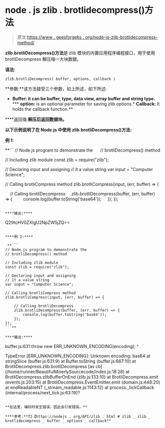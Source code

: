 # node . js zlib . brotlidecompress()方法

> 原文:[https://www . geesforgeks . org/node-js-zlib-brotlidecompress-method/](https://www.geeksforgeeks.org/node-js-zlib-brotlidecompress-method/)

**zlib.brotliDecompress()方法**是 zlib 模块的内置应用程序编程接口，用于使用 brotliDecompress 解压缩一大块数据。

**语法:**

```
zlib.brotliDecompress( buffer, options, callback )
```

**参数:**该方法接受三个参数，如上所述，如下所述:

*   **Buffer: it can be buffer, type, data view, array buffer and string type.**
***   **option:** is an optional parameter for saving zlib options.*   **Callback:** It holds the callback function.**

****返回值:**解压后返回数据块。**

**以下示例说明了在 Node.js 中使用 **zlib.brotliDecompress()方法**:**

****例 1:****

 **```
// Node.js program to demonstrate the     
// brotliDecompress() method

// Including zlib module
const zlib = require("zlib");

// Declaring input and assigning
// it a value string
var input = "Computer Science";

// Calling brotliCompress method
zlib.brotliCompress(input, (err, buffer) => {

    // Calling brotliDecompress
    zlib.brotliDecompress(buffer, (err, buffer) => {
        console.log(buffer.toString('base64'));
    });
});
```** 

****输出:****

```
Q29tcHV0ZXIgU2NpZW5jZQ== 
```

****例 2:****

 **```
// Node.js program to demonstrate the     
// brotliDecompress() method

// Including zlib module
const zlib = require("zlib");

// Declaring input and assigning
// it a value string
var input = "Computer Science";

// Calling brotliCompress method
zlib.brotliCompress(input, (err, buffer) => {

    // Calling brotliDecompress
    zlib.brotliDecompress(buffer, (err, buffer) => {
        console.log(buffer.toString('bas64'));
    });
});
```** 

****输出:****

```
buffer.js:631  throw new ERR_UNKNOWN_ENCODING(encoding);  ^

TypeError [ERR_UNKNOWN_ENCODING]: Unknown encoding: bas64
    at stringSlice (buffer.js:631:9)    at Buffer.toString (buffer.js:667:10)
    at BrotliDecompress.zlib.brotliDecompress [as cb] 
    (/home/runner/BeautifulMiserlySourcecode/index.js:18:28)
    at BrotliDecompress.zlibBufferOnEnd (zlib.js:133:10)
    at BrotliDecompress.emit (events.js:203:15)
    at BrotliDecompress.EventEmitter.emit (domain.js:448:20)
    at endReadableNT (_stream_readable.js:1143:12)
    at process._tickCallback (internal/process/next_tick.js:63:19)? 
```

**在这里，编码时发生错误，因此会引发错误。**

****参考:**T2【https://nodejs . org/API/zlib . html # zlib _ zlib _ brotlidecompress _ buffer _ options _ callback**